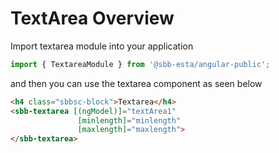# TextArea Overview

Import textarea module into your application

```ts
import { TextareaModule } from '@sbb-esta/angular-public';
```
and then you can use the textarea component as seen below

```html
<h4 class="sbbsc-block">Textarea</h4>
<sbb-textarea [(ngModel)]="textArea1" 
               [minlength]="minlength" 
               [maxlength]="maxlength">
</sbb-textarea>

```
